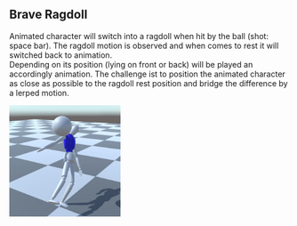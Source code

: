 ## Brave Ragdoll ##
Animated character will switch into a ragdoll when hit by the ball (shot: space bar). 
The ragdoll motion is observed and when comes to rest it will switched back to animation.  
Depending on its position (lying on front or back) will be played an accordingly animation.
The challenge ist to position the animated character as close as possible to the ragdoll rest position and bridge the difference by a lerped motion.

<img src="/screenshot.jpg" alt="Screenshot" width="200" height="200">
